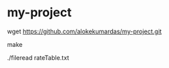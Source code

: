 # my-project
wget https://github.com/alokekumardas/my-project.git

make

./fileread rateTable.txt    
